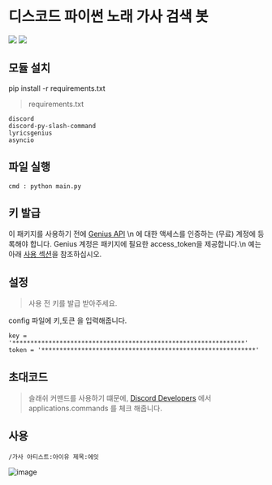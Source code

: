 # 디스코드 파이썬 노래 가사 검색 봇
<a href="https://discord.gg/XnAqJW2huv" target="_blank"><img src="https://img.shields.io/badge/Discord-5865F2?style=flat-square&logo=Discord&logoColor=white"/></a>
<img src="https://img.shields.io/badge/Python-3776AB?style=flat-square&logo=Python&logoColor=white"/>

## 모듈 설치
pip install -r requirements.txt
> requirements.txt

    discord
    discord-py-slash-command
    lyricsgenius
    asyncio
 
 ## 파일 실행
    cmd : python main.py

## 키 발급
이 패키지를 사용하기 전에 [Genius API](http://genius.com/api-clients) \n
에 대한 액세스를 인증하는 (무료) 계정에 등록해야 합니다. Genius 계정은 패키지에 필요한 access_token을 제공합니다.\n
예는 아래 [사용 섹션](https://github.com/johnwmillr/LyricsGenius#usage)을 참조하십시오.
## 설정
> 사용 전 키를 발급 받아주세요.

 config 파일에 키,토큰 을 입력해줍니다.
    
    key = '****************************************************************'
    token = '***********************************************************'
    
## 초대코드
> 슬래쉬 커맨드를 사용하기 떄문에, [Discord Developers](https://discord.com/developers) 에서 applications.commands 를 체크 해줍니다.

## 사용
    /가사 아티스트:아이유 제목:에잇
![image](https://user-images.githubusercontent.com/53488652/119262427-2cb08380-bc16-11eb-9034-aa6fa392e8fb.png)





